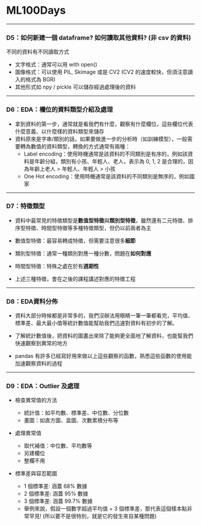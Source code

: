# ML100Days

---
### D5：如何新建一個 dataframe? 如何讀取其他資料? (非 csv 的資料)
不同的資料有不同讀取方式
- 文字格式：通常可以用 with open()
- 圖像格式：可以使用 PIL, Skimage 或是 CV2 (CV2 的速度較快，但須注意讀入的格式為 BGR)
- 其他形式如 npy / pickle 可以儲存經過處理後的資料

---
### D6：EDA：欄位的資料類型介紹及處理
- 拿到資料的第一步，通常就是看我們有什麼，觀察有什麼欄位，這些欄位代表什麼意義、以什麼樣的資料類型來儲存
- 資料原來是字串/類別的話，如果要做進一步的分析時（如訓練模型），一般需要轉為數值的資料類型，轉換的方式通常有兩種：
    - Label encoding：使用時機通常是該資料的不同類別是有序的，例如該資料是年齡分組，類別有小孩、年輕人、老人，表示為 0, 1, 2 是合理的，因為年齡上老人 > 年輕人、年輕人 > 小孩
    - One Hot encoding：使用時機通常是該資料的不同類別是無序的，例如國家

---
### D7：特徵類型
- 資料中最常見的特徵類型是**數值型特徵**與**類別型特徵**，雖然還有二元特徵、排序型特徵、時間型特徵等多種特徵類型，但仍以前兩者為主

- 數值型特徵：最容易轉成特徵，但需要注意很多**細節**

- 類別型特徵：通常一種類別對應一種分數，問題在**如何對應**

- 時間型特徵：特殊之處在於有**週期性** 

- 上述三種特徵，會在之後的課程講述對應的特徵工程 

---
### D8：EDA資料分佈
- 資料大部分時候都是非常多的，我們沒辦法用眼睛一筆一筆都看完，平均值、標準差、最大最小值等統計數值能幫助我們迅速對資料有初步的了解。

- 了解統計數值後，把資料的圖畫出來除了能夠更全面地了解資料，也能幫我們快速觀察到異常的地方

- pandas 有許多已經寫好用來做以上這些觀察的函數，熟悉這些函數的使用能加速觀察資料的過程

---
### D9：EDA：Outlier 及處理
- 檢查異常值的方法
    - 統計值：如平均數、標準差、中位數、分位數
    - 畫圖：如直方圖、盒圖、次數累積分布等

- 處理異常值
    - 取代補值：中位數、平均數等
    - 另建欄位
    - 整欄不用

- 標準差與容忍範圍
    - 1 個標準差: 涵蓋 68% 數據
    - 2 個標準差: 涵蓋 95% 數據
    - 3 個標準差: 涵蓋 99.7% 數據
    - 舉例來說，假設一個數字超過平均值 + 3 個標準差，那代表這個樣本點非常罕見! (所以要不是很特別，就是它的發生來自某種問題)
